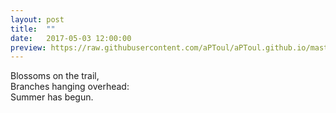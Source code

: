 ```yaml
---
layout: post
title:  ""
date:   2017-05-03 12:00:00
preview: https://raw.githubusercontent.com/aPToul/aPToul.github.io/master/_images/trail.JPG
---
```


Blossoms on the trail,  
Branches hanging overhead:  
Summer has begun.



